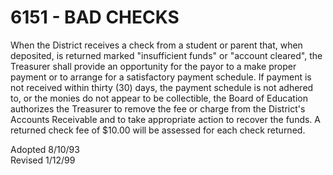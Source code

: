 6151 - BAD CHECKS
=================

When the District receives a check from a student or parent that, when
deposited, is returned marked "insufficient funds" or "account cleared",
the Treasurer shall provide an opportunity for the payor to a make
proper payment or to arrange for a satisfactory payment schedule. If
payment is not received within thirty (30) days, the payment schedule is
not adhered to, or the monies do not appear to be collectible, the Board
of Education authorizes the Treasurer to remove the fee or charge from
the District's Accounts Receivable and to take appropriate action to
recover the funds. A returned check fee of \$10.00 will be assessed for
each check returned.

Adopted 8/10/93\
 Revised 1/12/99
